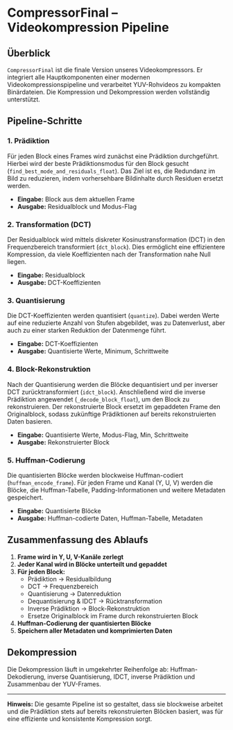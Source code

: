 # CompressorFinal – Videokompression Pipeline

## Überblick

`CompressorFinal` ist die finale Version unseres Videokompressors. Er integriert alle Hauptkomponenten einer modernen Videokompressionspipeline und verarbeitet YUV-Rohvideos zu kompakten Binärdateien. Die Kompression und Dekompression werden vollständig unterstützt.

## Pipeline-Schritte

### 1. Prädiktion

Für jeden Block eines Frames wird zunächst eine Prädiktion durchgeführt. Hierbei wird der beste Prädiktionsmodus für den Block gesucht (`find_best_mode_and_residuals_float`). Das Ziel ist es, die Redundanz im Bild zu reduzieren, indem vorhersehbare Bildinhalte durch Residuen ersetzt werden.

- **Eingabe:** Block aus dem aktuellen Frame
- **Ausgabe:** Residualblock und Modus-Flag

### 2. Transformation (DCT)

Der Residualblock wird mittels diskreter Kosinustransformation (DCT) in den Frequenzbereich transformiert (`dct_block`). Dies ermöglicht eine effizientere Kompression, da viele Koeffizienten nach der Transformation nahe Null liegen.

- **Eingabe:** Residualblock
- **Ausgabe:** DCT-Koeffizienten

### 3. Quantisierung

Die DCT-Koeffizienten werden quantisiert (`quantize`). Dabei werden Werte auf eine reduzierte Anzahl von Stufen abgebildet, was zu Datenverlust, aber auch zu einer starken Reduktion der Datenmenge führt.

- **Eingabe:** DCT-Koeffizienten
- **Ausgabe:** Quantisierte Werte, Minimum, Schrittweite

### 4. Block-Rekonstruktion

Nach der Quantisierung werden die Blöcke dequantisiert und per inverser DCT zurücktransformiert (`idct_block`). Anschließend wird die inverse Prädiktion angewendet (`_decode_block_float`), um den Block zu rekonstruieren. Der rekonstruierte Block ersetzt im gepaddeten Frame den Originalblock, sodass zukünftige Prädiktionen auf bereits rekonstruierten Daten basieren.

- **Eingabe:** Quantisierte Werte, Modus-Flag, Min, Schrittweite
- **Ausgabe:** Rekonstruierter Block

### 5. Huffman-Codierung

Die quantisierten Blöcke werden blockweise Huffman-codiert (`huffman_encode_frame`). Für jeden Frame und Kanal (Y, U, V) werden die Blöcke, die Huffman-Tabelle, Padding-Informationen und weitere Metadaten gespeichert.

- **Eingabe:** Quantisierte Blöcke
- **Ausgabe:** Huffman-codierte Daten, Huffman-Tabelle, Metadaten

## Zusammenfassung des Ablaufs

1. **Frame wird in Y, U, V-Kanäle zerlegt**
2. **Jeder Kanal wird in Blöcke unterteilt und gepaddet**
3. **Für jeden Block:**
   - Prädiktion → Residualbildung
   - DCT → Frequenzbereich
   - Quantisierung → Datenreduktion
   - Dequantisierung & IDCT → Rücktransformation
   - Inverse Prädiktion → Block-Rekonstruktion
   - Ersetze Originalblock im Frame durch rekonstruierten Block
4. **Huffman-Codierung der quantisierten Blöcke**
5. **Speichern aller Metadaten und komprimierten Daten**

## Dekompression

Die Dekompression läuft in umgekehrter Reihenfolge ab: Huffman-Dekodierung, inverse Quantisierung, IDCT, inverse Prädiktion und Zusammenbau der YUV-Frames.

---

**Hinweis:** Die gesamte Pipeline ist so gestaltet, dass sie blockweise arbeitet und die Prädiktion stets auf bereits rekonstruierten Blöcken basiert, was für eine effiziente und konsistente Kompression sorgt.
